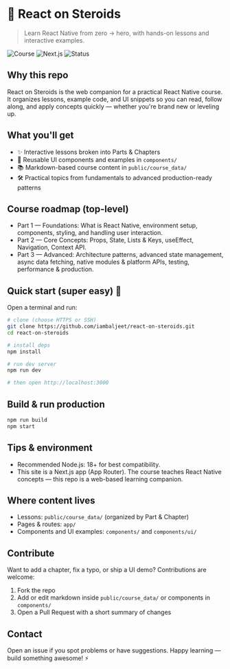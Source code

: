 

# 🚀 React on Steroids

> Learn React Native from zero → hero, with hands-on lessons and interactive examples.

![Course](https://img.shields.io/badge/course-react--native-blue)
![Next.js](https://img.shields.io/badge/framework-Next.js-black)
![Status](https://img.shields.io/badge/status-ready-green)

Why this repo
--------------

React on Steroids is the web companion for a practical React Native course. It organizes lessons, example code, and UI snippets so you can read, follow along, and apply concepts quickly — whether you're brand new or leveling up.

What you'll get
---------------

- ✨ Interactive lessons broken into Parts & Chapters
- 🧩 Reusable UI components and examples in `components/`
- 📚 Markdown-based course content in `public/course_data/`
- 🛠️ Practical topics from fundamentals to advanced production-ready patterns

Course roadmap (top-level)
--------------------------

- Part 1 — Foundations: What is React Native, environment setup, components, styling, and handling user interaction.
- Part 2 — Core Concepts: Props, State, Lists & Keys, useEffect, Navigation, Context API.
- Part 3 — Advanced: Architecture patterns, advanced state management, async data fetching, native modules & platform APIs, testing, performance & production.

Quick start (super easy) 🏁
-------------------------

Open a terminal and run:

```bash
# clone (choose HTTPS or SSH)
git clone https://github.com/iambaljeet/react-on-steroids.git
cd react-on-steroids

# install deps
npm install

# run dev server
npm run dev

# then open http://localhost:3000
```

Build & run production
----------------------

```bash
npm run build
npm start
```

Tips & environment
------------------

- Recommended Node.js: 18+ for best compatibility.
- This site is a Next.js app (App Router). The course teaches React Native concepts — this repo is a web-based learning companion.

Where content lives
-------------------

- Lessons: `public/course_data/` (organized by Part & Chapter)
- Pages & routes: `app/`
- Components and UI examples: `components/` and `components/ui/`

Contribute
----------

Want to add a chapter, fix a typo, or ship a UI demo? Contributions are welcome:

1. Fork the repo
2. Add or edit markdown inside `public/course_data/` or components in `components/`
3. Open a Pull Request with a short summary of changes

Contact
-------

Open an issue if you spot problems or have suggestions. Happy learning — build something awesome! ⚡
